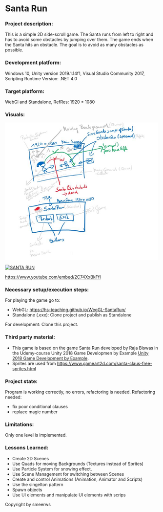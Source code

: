 # Santa Run

### Project description: 
This is a simple 2D side-scroll game. The Santa runs from left to right and has to avoid some obstacles by jumping over them.
The game ends when the Santa hits an obstacle.  The goal is to avoid as many obstacles as possible.

### Development platform: 
Windows 10, Unity version 2019.1.14f1, Visual Studio Community 2017, Scripting Runtime Version: .NET 4.0

### Target platform: 
WebGl and Standalone, RefRes: 1920 * 1080


### Visuals: 
<div>
<img src = "./Screenshots/sketch-SantaRun.JPG" width = "500">
</div>


[![SANTA RUN](https://i9.ytimg.com/vi/2C74XxBkFfI/mq1.jpg?sqp=CNWnze8F&rs=AOn4CLBrmO-tJ3gQ2BNeMxvrmQcsIhhcgQ)](https://www.youtube.com/embed/2C74XxBkFfI "Santa RUN")

https://www.youtube.com/embed/2C74XxBkFfI

### Necessary setup/execution steps: 
For playing the game go to: 
* WebGL: https://hs-teaching.github.io/WegGL-SantaRun/
* Standalone (.exe): Clone project and publish as Standalone

For development: Clone this project. 

### Third party material: 
* This game is based on the game Santa Run developed by Raja Biswas in the Udemy-course Unity 2018 Game Developmen by Example 
[Unity 2018 Game Development by Example](https://www.udemy.com/course/unity-2d-game-development-by-example/).
* Sprites are used from https://www.gameart2d.com/santa-claus-free-sprites.html


### Project state: 
Program is working correctly, no errors, refactoring is needed.
Refactoring needed: 
* fix poor conditional clauses
* replace magic number

### Limitations: 
Only one level is implemented. 

### Lessons Learned: 
* Create 2D Scenes
* Use Quads for moving Backgrounds (Textures instead of Sprites)
* Use Particle System for snowing effect.
* Use Scene Management for switching between Scenes
* Create and control Animations (Animation, Animator and Scripts)
* Use the singelton pattern
* Spawn objects
* Use UI elements and manipulate UI elements with scrips


Copyright by smeerws
